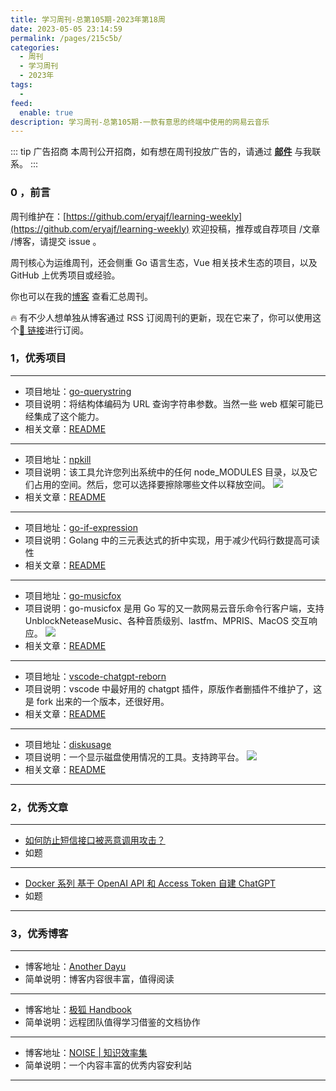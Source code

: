 ```yaml
---
title: 学习周刊-总第105期-2023年第18周
date: 2023-05-05 23:14:59
permalink: /pages/215c5b/
categories:
  - 周刊
  - 学习周刊
  - 2023年
tags:
  -
feed:
  enable: true
description: 学习周刊-总第105期-一款有意思的终端中使用的网易云音乐
---
```


::: tip 广告招商
本周刊公开招商，如有想在周刊投放广告的，请通过 **[邮件](mailto:eryajf@163.com)** 与我联系。
:::

### 0 ，前言

周刊维护在：[https://github.com/eryajf/learning-weekly](https://github.com/eryajf/learning-weekly) 欢迎投稿，推荐或自荐项目 /文章 /博客，请提交 issue 。

周刊核心为运维周刊，还会侧重 Go 语言生态，Vue 相关技术生态的项目，以及 GitHub 上优秀项目或经验。

你也可以在我的[博客](http://fsvip.gitee.io/hexo-theme-fluid//learning-weekly/) 查看汇总周刊。

🔥 有不少人想单独从博客通过 RSS 订阅周刊的更新，现在它来了，你可以使用这个[🔗 链接](http://fsvip.gitee.io/hexo-theme-fluid//learning-weekly.xml)进行订阅。

### 1，优秀项目

---

- 项目地址：[go-querystring](https://github.com/google/go-querystring)
- 项目说明：将结构体编码为 URL 查询字符串参数。当然一些 web 框架可能已经集成了这个能力。
- 相关文章：[README](https://github.com/google/go-querystring#readme)

---

- 项目地址：[npkill](https://github.com/voidcosmos/npkill)
- 项目说明：该工具允许您列出系统中的任何 node_MODULES 目录，以及它们占用的空间。然后，您可以选择要擦除哪些文件以释放空间。
  ![](http://t.eryajf.net/imgs/2023/03/c61adcd10980a0d0.gif)
- 相关文章：[README](https://github.com/voidcosmos/npkill#readme)

---

- 项目地址：[go-if-expression](https://github.com/golang-infrastructure/go-if-expression)
- 项目说明：Golang 中的三元表达式的折中实现，用于减少代码行数提高可读性
- 相关文章：[README](https://github.com/golang-infrastructure/go-if-expression#readme)

---

- 项目地址：[go-musicfox](https://github.com/go-musicfox/go-musicfox)
- 项目说明：go-musicfox 是用 Go 写的又一款网易云音乐命令行客户端，支持 UnblockNeteaseMusic、各种音质级别、lastfm、MPRIS、MacOS 交互响应。
  ![](http://t.eryajf.net/imgs/2023/03/022ff943cca61cdf.png)
- 相关文章：[README](https://github.com/go-musicfox/go-musicfox#readme)

---

- 项目地址：[vscode-chatgpt-reborn](https://github.com/Christopher-Hayes/vscode-chatgpt-reborn)
- 项目说明：vscode 中最好用的 chatgpt 插件，原版作者删插件不维护了，这是 fork 出来的一个版本，还很好用。
- 相关文章：[README](https://github.com/Christopher-Hayes/vscode-chatgpt-reborn#readme)

---

- 项目地址：[diskusage](https://github.com/chenquan/diskusage/blob/master/README-CN.md)
- 项目说明：一个显示磁盘使用情况的工具。支持跨平台。
  ![](http://t.eryajf.net/imgs/2023/03/533e4b8e153a5603.png)
- 相关文章：[README](https://github.com/chenquan/diskusage/blob/master/README-CN.md)

---

### 2，优秀文章

---

- [如何防止短信接口被恶意调用攻击？](https://juejin.cn/post/6913869405722312712)
- 如题

---

- [Docker 系列 基于 OpenAI API 和 Access Token 自建 ChatGPT](https://blognas.hwb0307.com/linux/docker/4201)
- 如题

---

### 3，优秀博客

---

- 博客地址：[Another Dayu](https://anotherdayu.com/)
- 简单说明：博客内容很丰富，值得阅读

---

- 博客地址：[极狐 Handbook](https://gitlab.cn/handbook/)
- 简单说明：远程团队值得学习借鉴的文档协作

---

- 博客地址：[NOISE | 知识效率集](https://www.noisesite.cn/)
- 简单说明：一个内容丰富的优秀内容安利站

---
